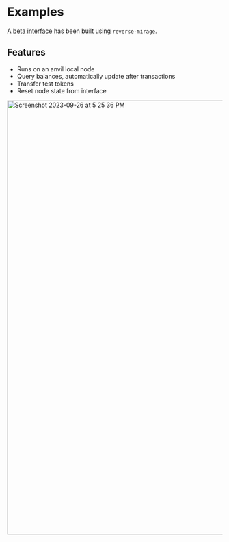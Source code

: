 # Examples

A [beta interface](https://github.com/kyscott18/reverse-mirage/tree/main/examples/next-interface) has been built using `reverse-mirage`.

## Features

* Runs on an anvil local node
* Query balances, automatically update after transactions
* Transfer test tokens
* Reset node state from interface

<img width="1014" alt="Screenshot 2023-09-26 at 5 25 36 PM" src="https://github.com/kyscott18/reverse-mirage/assets/43524469/406b46d3-9777-44b0-92c6-c236a7e16c28">
